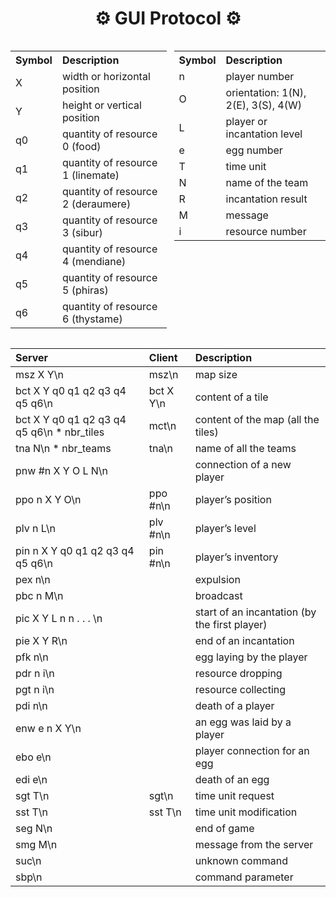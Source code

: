 <h1 align="center"> ⚙️ GUI Protocol ⚙️ </h1>

<div style="display: flex;">
  <div>
    <table>
      <tr>
        <th align="left">Symbol</th>
        <th align="left">Description</th>
      </tr>
      <tr>
        <td>X</td>
        <td>width or horizontal position</td>
      </tr>
      <tr>
        <td>Y</td>
        <td>height or vertical position</td>
      </tr>
      <tr>
        <td>q0</td>
        <td>quantity of resource 0 (food)</td>
      </tr>
      <tr>
        <td>q1</td>
        <td>quantity of resource 1 (linemate)</td>
      </tr>
      <tr>
        <td>q2</td>
        <td>quantity of resource 2 (deraumere)</td>
      </tr>
      <tr>
        <td>q3</td>
        <td>quantity of resource 3 (sibur)</td>
      </tr>
      <tr>
        <td>q4</td>
        <td>quantity of resource 4 (mendiane)</td>
      </tr>
      <tr>
        <td>q5</td>
        <td>quantity of resource 5 (phiras)</td>
      </tr>
      <tr>
        <td>q6</td>
        <td>quantity of resource 6 (thystame)</td>
      </tr>
    </table>
  </div>
  <div style="width: 16px;"></div>
  <div>
    <table>
      <tr>
        <th align="left">Symbol</th>
        <th align="left">Description</th>
      </tr>
      <tr>
        <td>n</td>
        <td>player number</td>
      </tr>
      <tr>
        <td>O</td>
        <td>orientation: 1(N), 2(E), 3(S), 4(W)</td>
      </tr>
      <tr>
        <td>L</td>
        <td>player or incantation level</td>
      </tr>
      <tr>
        <td>e</td>
        <td>egg number</td>
      </tr>
      <tr>
        <td>T</td>
        <td>time unit</td>
      </tr>
      <tr>
        <td>N</td>
        <td>name of the team</td>
      </tr>
      <tr>
        <td>R</td>
        <td>incantation result</td>
      </tr>
      <tr>
        <td>M</td>
        <td>message</td>
      </tr>
      <tr>
        <td>i</td>
        <td>resource number</td>
      </tr>
    </table>
  </div>
</div>

| Server | Client | Description |
|:-------|:-------|:------------|
| msz X Y\n | msz\n | map size |
| bct X Y q0 q1 q2 q3 q4 q5 q6\n | bct X Y\n | content of a tile |
| bct X Y q0 q1 q2 q3 q4 q5 q6\n * nbr_tiles | mct\n | content of the map (all the tiles) |
| tna N\n * nbr_teams | tna\n | name of all the teams |
| pnw #n X Y O L N\n | | connection of a new player |
| ppo n X Y O\n | ppo #n\n | player’s position |
| plv n L\n | plv #n\n | player’s level |
| pin n X Y q0 q1 q2 q3 q4 q5 q6\n | pin #n\n | player’s inventory |
| pex n\n | | expulsion |
| pbc n M\n | | broadcast |
| pic X Y L n n . . . \n | | start of an incantation (by the first player) |
| pie X Y R\n | | end of an incantation |
| pfk n\n | | egg laying by the player |
| pdr n i\n | | resource dropping |
| pgt n i\n | | resource collecting |
| pdi n\n | | death of a player |
| enw e n X Y\n | | an egg was laid by a player |
| ebo e\n | | player connection for an egg |
| edi e\n | | death of an egg |
| sgt T\n | sgt\n | time unit request |
| sst T\n | sst T\n | time unit modification |
| seg N\n | | end of game |
| smg M\n | | message from the server |
| suc\n | | unknown command |
| sbp\n | | command parameter |
